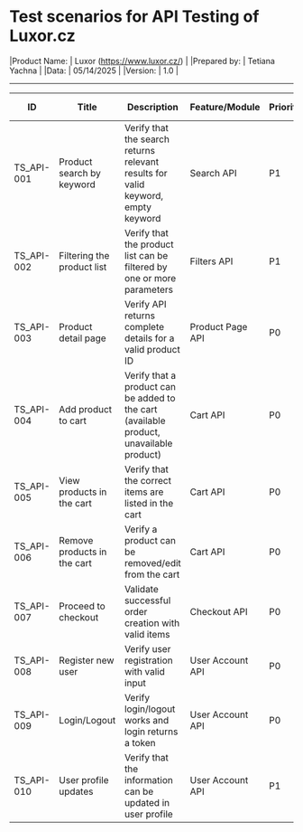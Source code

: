 # Test scenarios for API Testing of Luxor.cz

|Product Name: | Luxor (https://www.luxor.cz/) |
|Prepared by:  | Tetiana Yachna                |
|Data:         | 05/14/2025                    |
|Version:      | 1.0                           |

---

| ID          | Title                         | Description                                                                              | Feature/Module    | Priority | Test Cases               |
|-------------|-------------------------------|------------------------------------------------------------------------------------------|-------------------|----------|--------------------------|
| TS_API-001  | Product search by keyword	  | Verify that the search returns relevant results for valid keyword,  empty keyword	     | Search API	     | P1       | TC_API-001, TC_API-002   |
| TS_API-002  | Filtering the product list	  | Verify that the product list can be filtered by one or more parameters	                 | Filters API	     | P1       | TC_API-003, TC_API-004   |
| TS_API-003  | Product detail page	          | Verify API returns complete details for a valid product ID	                             | Product Page API	 | P0       | TC_API-005, TC_API-006   |
| TS_API-004  | Add product to cart	          | Verify that a product can be added to the cart (available product, unavailable product)	 | Cart  API	     | P0       | TC_API-007, TC_API-008   |
| TS_API-005  | View products in the cart     | Verify that the correct items are listed in the cart	                                 | Cart  API	     | P0       | TC_API-009               |
| TS_API-006  | Remove products in the cart   | Verify a product can be removed/edit from the cart	                                     | Cart  API	     | P0       | TC_API-010, TC_API-011   |
| TS_API-007  | Proceed to checkout	          | Validate successful order creation with valid items	                                     | Checkout API	     | P0       | TC_API-012 - TC_API-014  |
| TS_API-008  | Register new user	          | Verify user registration with valid input	                                             | User Account API	 | P0       | TC_API-015               |
| TS_API-009  | Login/Logout	              | Verify login/logout works and login returns a token	                                     | User Account API	 | P0       | TC_API-016 - TC_API-018  |
| TS_API-010  | User profile updates	      | Verify that the information can be updated in user profile	                             | User Account API	 | P1       | TC_API-019               |
